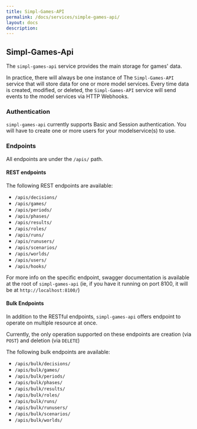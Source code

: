 ```yaml
---
title: Simpl-Games-API
permalink: /docs/services/simple-games-api/
layout: docs
description:
---
```


## Simpl-Games-Api

The `simpl-games-api` service provides the main storage for games' data.

In practice, there will always be one instance of The `Simpl-Games-API` service that will store data for one or more model services. Every time data is created, modified, or deleted, the `Simpl-Games-API` service will send events to the model services via HTTP Webhooks.

### Authentication

`simpl-games-api` currently supports Basic and Session authentication. You will have to create one or more users for your modelservice(s) to use.

### Endpoints

All endpoints are under the `/apis/` path.

#### REST endpoints

The following REST endpoints are available:

* `/apis/decisions/`
* `/apis/games/`
* `/apis/periods/`
* `/apis/phases/`
* `/apis/results/`
* `/apis/roles/`
* `/apis/runs/`
* `/apis/runusers/`
* `/apis/scenarios/`
* `/apis/worlds/`
* `/apis/users/`
* `/apis/hooks/`

For more info on the specific endpoint, swagger documentation is available at the root of `simpl-games-api` (ie, if you have it running on port 8100, it will be at `http://localhost:8100/`)

#### Bulk Endpoints

In addition to the RESTful endpoints, `simpl-games-api` offers endpoint to operate on multiple resource at once.

Currently, the only operation supported on these endpoints are creation (via `POST`) and deletion (via `DELETE`)

The following bulk endpoints are available:

* `/apis/bulk/decisions/`
* `/apis/bulk/games/`
* `/apis/bulk/periods/`
* `/apis/bulk/phases/`
* `/apis/bulk/results/`
* `/apis/bulk/roles/`
* `/apis/bulk/runs/`
* `/apis/bulk/runusers/`
* `/apis/bulk/scenarios/`
* `/apis/bulk/worlds/`
